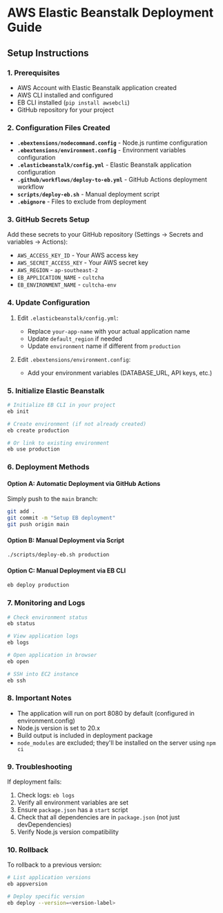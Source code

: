 # AWS Elastic Beanstalk Deployment Guide

## Setup Instructions

### 1. Prerequisites

- AWS Account with Elastic Beanstalk application created
- AWS CLI installed and configured
- EB CLI installed (`pip install awsebcli`)
- GitHub repository for your project

### 2. Configuration Files Created

- **`.ebextensions/nodecommand.config`** - Node.js runtime configuration
- **`.ebextensions/environment.config`** - Environment variables configuration
- **`.elasticbeanstalk/config.yml`** - Elastic Beanstalk application configuration
- **`.github/workflows/deploy-to-eb.yml`** - GitHub Actions deployment workflow
- **`scripts/deploy-eb.sh`** - Manual deployment script
- **`.ebignore`** - Files to exclude from deployment

### 3. GitHub Secrets Setup

Add these secrets to your GitHub repository (Settings → Secrets and variables → Actions):

- `AWS_ACCESS_KEY_ID` - Your AWS access key
- `AWS_SECRET_ACCESS_KEY` - Your AWS secret key
- `AWS_REGION` - `ap-southeast-2`
- `EB_APPLICATION_NAME` - `cultcha`
- `EB_ENVIRONMENT_NAME` - `cultcha-env`

### 4. Update Configuration

1. Edit `.elasticbeanstalk/config.yml`:
   - Replace `your-app-name` with your actual application name
   - Update `default_region` if needed
   - Update `environment` name if different from `production`

2. Edit `.ebextensions/environment.config`:
   - Add your environment variables (DATABASE_URL, API keys, etc.)

### 5. Initialize Elastic Beanstalk

```bash
# Initialize EB CLI in your project
eb init

# Create environment (if not already created)
eb create production

# Or link to existing environment
eb use production
```

### 6. Deployment Methods

#### Option A: Automatic Deployment via GitHub Actions
Simply push to the `main` branch:
```bash
git add .
git commit -m "Setup EB deployment"
git push origin main
```

#### Option B: Manual Deployment via Script
```bash
./scripts/deploy-eb.sh production
```

#### Option C: Manual Deployment via EB CLI
```bash
eb deploy production
```

### 7. Monitoring and Logs

```bash
# Check environment status
eb status

# View application logs
eb logs

# Open application in browser
eb open

# SSH into EC2 instance
eb ssh
```

### 8. Important Notes

- The application will run on port 8080 by default (configured in environment.config)
- Node.js version is set to 20.x
- Build output is included in deployment package
- `node_modules` are excluded; they'll be installed on the server using `npm ci`

### 9. Troubleshooting

If deployment fails:
1. Check logs: `eb logs`
2. Verify all environment variables are set
3. Ensure `package.json` has a `start` script
4. Check that all dependencies are in `package.json` (not just devDependencies)
5. Verify Node.js version compatibility

### 10. Rollback

To rollback to a previous version:
```bash
# List application versions
eb appversion

# Deploy specific version
eb deploy --version=<version-label>
```